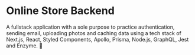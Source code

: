 # Online Store Backend

A fullstack application with a sole purpose to practice authentication, sending email, uploading photos and caching data using a tech stack of Next.js, React, Styled Components, Apollo, Prisma, Node.js, GraphQL, Jest and Enzyme. 🧠